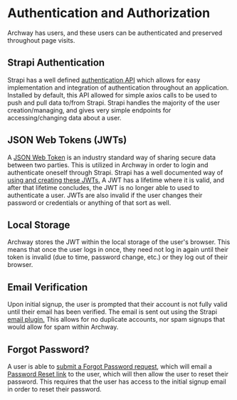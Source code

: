 # Authentication and Authorization

Archway has users, and these users can be authenticated and preserved throughout page visits.


## Strapi Authentication

Strapi has a well defined [authentication API](https://strapi.io/documentation/3.0.0-alpha.x/guides/authentication.html) which allows for easy implementation and integration of authentication throughout an application. Installed by default, this API allowed for simple axios calls to be used to push and pull data to/from Strapi. Strapi handles the majority of the user creation/managing, and gives very simple endpoints for accessing/changing data about a user.

## JSON Web Tokens (JWTs)

A [JSON Web Token](https://jwt.io/) is an industry standard way of sharing secure data between two parties. This is utilized in Archway in order to login and authenticate oneself through Strapi. Strapi has a well documented way of [using and creating these JWTs.](https://strapi.io/documentation/3.0.0-alpha.x/guides/authentication.html#token-usage) A JWT has a lifetime where it is valid, and after that lifetime concludes, the JWT is no longer able to used to authenticate a user. JWTs are also invalid if the user changes their password or credentials or anything of that sort as well.

## Local Storage

Archway stores the JWT within the local storage of the user's browser. This means that once the user logs in once, they need not log in again until their token is invalid (due to time, password change, etc.) or they log out of their browser.


## Email Verification

Upon initial signup, the user is prompted that their account is not fully valid until their email has been verified. The email is sent out using the Strapi [email plugin.](https://strapi.io/documentation/3.0.0-alpha.x/guides/email.html) This allows for no duplicate accounts, nor spam signups that would allow for spam within Archway.

## Forgot Password?
A user is able to [submit a Forgot Password request](https://strapi.io/documentation/3.0.0-alpha.x/guides/authentication.html#forgotten-password), which will email a [Password Reset link](https://strapi.io/documentation/3.0.0-alpha.x/guides/authentication.html#password-reset) to the user, which will then allow the user to reset their password. This requires that the user has access to the initial signup email in order to reset their password.
